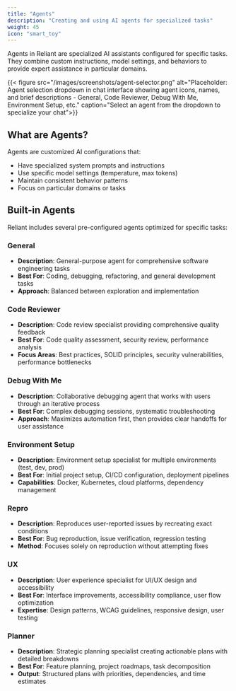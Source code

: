 ```yaml
---
title: "Agents"
description: "Creating and using AI agents for specialized tasks"
weight: 45
icon: "smart_toy"
---
```


Agents in Reliant are specialized AI assistants configured for specific tasks. They combine custom instructions, model settings, and behaviors to provide expert assistance in particular domains.

{{< figure src="/images/screenshots/agent-selector.png" alt="Placeholder: Agent selection dropdown in chat interface showing agent icons, names, and brief descriptions - General, Code Reviewer, Debug With Me, Environment Setup, etc." caption="Select an agent from the dropdown to specialize your chat">}}

## What are Agents?

Agents are customized AI configurations that:
- Have specialized system prompts and instructions
- Use specific model settings (temperature, max tokens)
- Maintain consistent behavior patterns
- Focus on particular domains or tasks

## Built-in Agents

Reliant includes several pre-configured agents optimized for specific tasks:

### General
- **Description**: General-purpose agent for comprehensive software engineering tasks
- **Best For**: Coding, debugging, refactoring, and general development tasks
- **Approach**: Balanced between exploration and implementation

### Code Reviewer
- **Description**: Code review specialist providing comprehensive quality feedback
- **Best For**: Code quality assessment, security review, performance analysis
- **Focus Areas**: Best practices, SOLID principles, security vulnerabilities, performance bottlenecks

### Debug With Me
- **Description**: Collaborative debugging agent that works with users through an iterative process
- **Best For**: Complex debugging sessions, systematic troubleshooting
- **Approach**: Maximizes automation first, then provides clear handoffs for user assistance

### Environment Setup
- **Description**: Environment setup specialist for multiple environments (test, dev, prod)
- **Best For**: Initial project setup, CI/CD configuration, deployment pipelines
- **Capabilities**: Docker, Kubernetes, cloud platforms, dependency management

### Repro
- **Description**: Reproduces user-reported issues by recreating exact conditions
- **Best For**: Bug reproduction, issue verification, regression testing
- **Method**: Focuses solely on reproduction without attempting fixes

### UX
- **Description**: User experience specialist for UI/UX design and accessibility
- **Best For**: Interface improvements, accessibility compliance, user flow optimization
- **Expertise**: Design patterns, WCAG guidelines, responsive design, user testing

### Planner
- **Description**: Strategic planning specialist creating actionable plans with detailed breakdowns
- **Best For**: Feature planning, project roadmaps, task decomposition
- **Output**: Structured plans with priorities, dependencies, and time estimates

<!-- TODO: bring back later -->
<!-- ## Creating Custom Agents

### Agent Builder

{{< figure src="/images/screenshots/agent-builder.png" alt="Placeholder: Agent creation form with fields for name, description, system prompt textarea, model dropdown, temperature slider, and max tokens input" caption="Build custom agents tailored to your needs">}}

Create your own agents:

1. Go to the **Agents** tab
2. Click **"Create Agent"** button
3. Fill in the agent configuration

### Configuration Options

**Basic Settings**
- **Name**: Unique identifier for your agent
- **Description**: What the agent does
- **Category**: Optional grouping

**Model Configuration**
- **Model**: Which AI model to use (GPT-5, GPT-4, etc.)
- **Temperature**: Response creativity (0-1)
- **Max Tokens**: Response length limit

**System Prompt**
- Core instructions that define the agent's behavior
- Personality and communication style
- Domain expertise and focus areas
- Response formatting preferences -->
